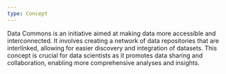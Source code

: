 ```yaml
---
type: Concept
---
```


Data Commons is an initiative aimed at making data more accessible and interconnected. It involves creating a network of data repositories that are interlinked, allowing for easier discovery and integration of datasets. This concept is crucial for data scientists as it promotes data sharing and collaboration, enabling more comprehensive analyses and insights.